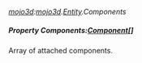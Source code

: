 _[mojo3d](../../modules/mojo3d/mojo3d-module.md):[mojo3d](../../modules/mojo3d/mojo3d-module.md).[Entity](../../modules/mojo3d/mojo3d-entity.md).Components_
##### Property Components:[Component](../../modules/mojo3d/mojo3d-component.md)[]
Array of attached components.
